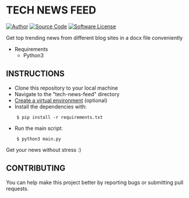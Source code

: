 # **TECH NEWS FEED**

[![Author](http://img.shields.io/badge/author-crafter_deo-blue.svg)](https://github.com/crafter-deo)
[![Source Code](http://img.shields.io/badge/source-crafter_deo/Tech_News_feed-blue.svg)](https://github.com/Crafter-deo/tech-news-feed)
[![Software License](https://img.shields.io/badge/license-MIT-brightgreen.svg)](LICENSE)

Get top trending news from different blog sites in a docx file conveniently

* Requirements
    * Python3

## INSTRUCTIONS
- Clone this repository to your local machine
- Navigate to the "tech-news-feed" directory
- [Create a virtual environment](https://docs.python.org/3/library/venv.html) (optional)
- Install the dependencies with:
```
    $ pip install -r requirements.txt
```

- Run the main script:
```
    $ python3 main.py
```

Get your news without stress :)

## CONTRIBUTING

You can help make this project better by reporting bugs or submitting pull requests.